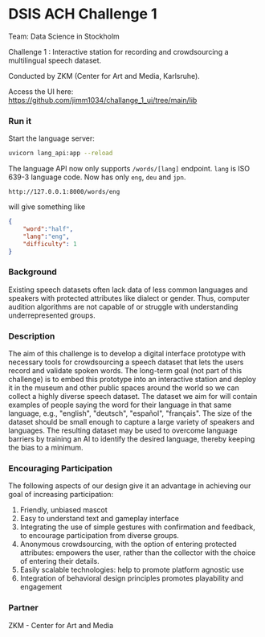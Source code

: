 # DSIS ACH Challenge 1

Team: Data Science in Stockholm

Challenge 1 : Interactive station for recording and crowdsourcing a multilingual speech dataset.

Conducted by ZKM (Center for Art and Media, Karlsruhe).

Access the UI here: https://github.com/jimm1034/challange_1_ui/tree/main/lib 

### Run it

Start the language server:
```sh
uvicorn lang_api:app --reload
```

The language API now only supports `/words/[lang]` endpoint.
`lang` is ISO 639-3 language code. Now has only `eng`, `deu` and `jpn`.
```
http://127.0.0.1:8000/words/eng
```
will give something like
```json
{
    "word":"half",
    "lang":"eng",
    "difficulty": 1
}
```

### Background

Existing speech datasets often lack data of less common languages and speakers with protected attributes like dialect or gender. Thus, computer audition algorithms are not capable of or struggle with understanding underrepresented groups.    

### Description

The aim of this challenge is to develop a digital interface prototype with necessary tools for crowdsourcing a speech dataset that lets the users record and validate spoken words. 
The long-term goal (not part of this challenge) is to embed this prototype into an interactive station and deploy it in the museum and other public spaces around the world so we can collect a highly diverse speech dataset. The dataset we aim for will contain examples of people saying the word for their language in that same language, e.g., "english", "deutsch", "español", "français". The size of the dataset should be small enough to capture a large variety of speakers and languages. The resulting dataset may be used to overcome language barriers by training an AI to identify the desired language, thereby keeping the bias to a minimum. 

### Encouraging Participation

The following aspects of our design give it an advantage in achieving our goal of increasing participation:
1. Friendly, unbiased mascot
2. Easy to understand text and gameplay interface
3. Integrating the use of simple gestures with confirmation and feedback, to encourage participation from diverse groups.
4. Anonymous crowdsourcing, with the option of entering protected attributes: empowers the user, rather than the collector with the choice of entering their details.
5. Easily scalable technologies: help to promote platform agnostic use
6. Integration of behavioral design principles promotes playability and engagement


### Partner

ZKM - Center for Art and Media
